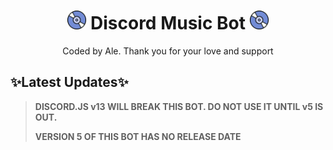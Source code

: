 <h1 align="center"><img src="./assets/logo.gif" width="30px"> Discord Music Bot <img src="./assets/logo.gif" width="30px"></h1>
<p align="center">Coded by Ale. Thank you for your love and support</p>
 
## ✨Latest Updates✨

> **DISCORD.JS v13 WILL BREAK THIS BOT. DO NOT USE IT UNTIL v5 IS OUT.**
>
> **VERSION 5 OF THIS BOT HAS NO RELEASE DATE**
